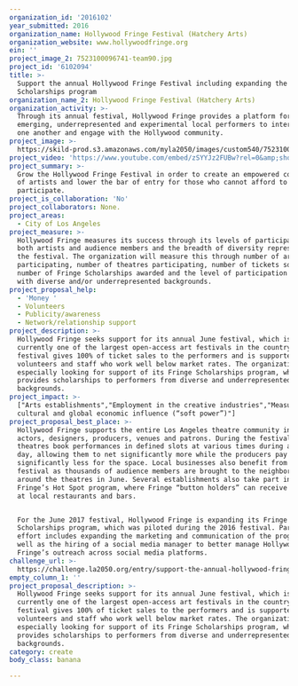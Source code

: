 ```yaml
---
organization_id: '2016102'
year_submitted: 2016
organization_name: Hollywood Fringe Festival (Hatchery Arts)
organization_website: www.hollywoodfringe.org
ein: ''
project_image_2: 7523100096741-team90.jpg
project_id: '6102094'
title: >-
  Support the annual Hollywood Fringe Festival including expanding the Fringe
  Scholarships program
organization_name_2: Hollywood Fringe Festival (Hatchery Arts)
organization_activity: >-
  Through its annual festival, Hollywood Fringe provides a platform for
  emerging, underrepresented and experimental local performers to interact with
  one another and engage with the Hollywood community.
project_image: >-
  https://skild-prod.s3.amazonaws.com/myla2050/images/custom540/7523100096741-team90.jpg
project_video: 'https://www.youtube.com/embed/zSYYJz2FUBw?rel=0&amp;showinfo=0'
project_summary: >-
  Grow the Hollywood Fringe Festival in order to create an empowered community
  of artists and lower the bar of entry for those who cannot afford to
  participate.
project_is_collaboration: 'No'
project_collaborators: None.
project_areas:
  - City of Los Angeles
project_measure: >-
  Hollywood Fringe measures its success through its levels of participation from
  both artists and audience members and the breadth of diversity represented at
  the festival. The organization will measure this through number of artists
  participating, number of theatres participating, number of tickets sold,
  number of Fringe Scholarships awarded and the level of participation of those
  with diverse and/or underrepresented backgrounds.
project_proposal_help:
  - 'Money '
  - Volunteers
  - Publicity/awareness
  - Network/relationship support
project_description: >-
  Hollywood Fringe seeks support for its annual June festival, which is
  currently one of the largest open-access art festivals in the country. The
  festival gives 100% of ticket sales to the performers and is supported by
  volunteers and staff who work well below market rates. The organization is
  especially looking for support of its Fringe Scholarships program, which
  provides scholarships to performers from diverse and underrepresented
  backgrounds.
project_impact: >-
  ["Arts establishments","Employment in the creative industries","Measures of
  cultural and global economic influence (“soft power”)"]
project_proposal_best_place: >-
  Hollywood Fringe supports the entire Los Angeles theatre community including
  actors, designers, producers, venues and patrons. During the festival,
  theatres book performances in defined slots at various times during a given
  day, allowing them to net significantly more while the producers pay
  significantly less for the space. Local businesses also benefit from the
  festival as thousands of audience members are brought to the neighborhoods
  around the theatres in June. Several establishments also take part in the
  Fringe’s Hot Spot program, where Fringe “button holders” can receive discounts
  at local restaurants and bars.


  For the June 2017 festival, Hollywood Fringe is expanding its Fringe
  Scholarships program, which was piloted during the 2016 festival. Part of this
  effort includes expanding the marketing and communication of the program, as
  well as the hiring of a social media manager to better manage Hollywood
  Fringe’s outreach across social media platforms.
challenge_url: >-
  https://challenge.la2050.org/entry/support-the-annual-hollywood-fringe-festival-including-expanding-the-fringe-scholarships-program
empty_column_1: ''
project_proposal_description: >-
  Hollywood Fringe seeks support for its annual June festival, which is
  currently one of the largest open-access art festivals in the country. The
  festival gives 100% of ticket sales to the performers and is supported by
  volunteers and staff who work well below market rates. The organization is
  especially looking for support of its Fringe Scholarships program, which
  provides scholarships to performers from diverse and underrepresented
  backgrounds.
category: create
body_class: banana

---
```

